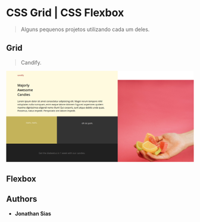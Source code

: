 # CSS Grid | CSS Flexbox
> Alguns pequenos projetos utilizando cada um deles.

## Grid
> Candify.

![](candify.png)

## Flexbox

## Authors

* **Jonathan Sias** 
